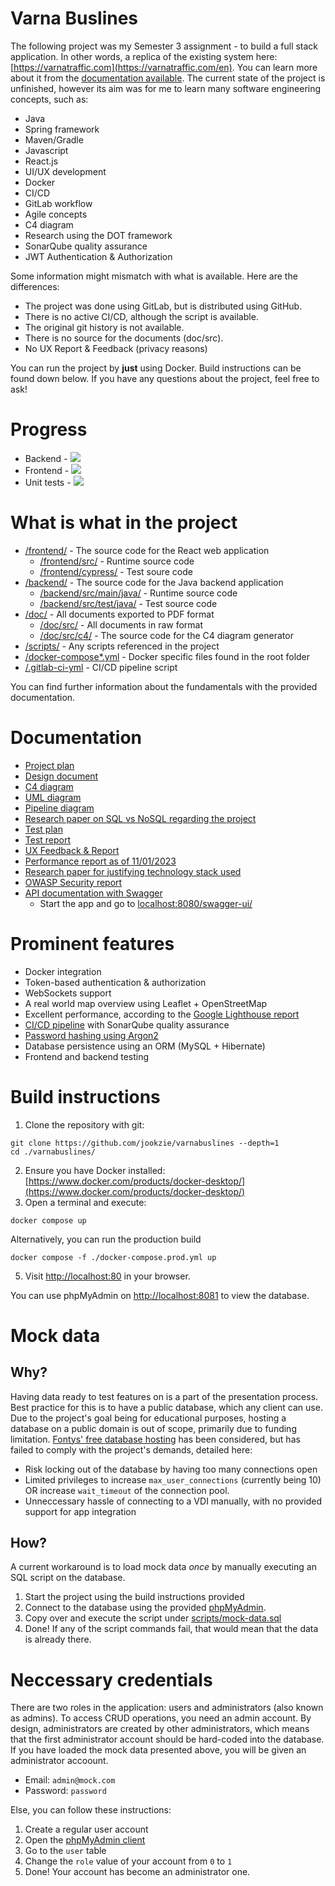 # Varna Buslines
The following project was my Semester 3 assignment - to build a full stack application. 
In other words, a replica of the existing system here: [https://varnatraffic.com](https://varnatraffic.com/en).
You can learn more about it from the [documentation available](./project/doc/).
The current state of the project is unfinished, however its aim was for me to learn many software engineering concepts, such as:
- Java
- Spring framework
- Maven/Gradle
- Javascript
- React.js
- UI/UX development
- Docker
- CI/CD
- GitLab workflow
- Agile concepts
- C4 diagram
- Research using the DOT framework
- SonarQube quality assurance
- JWT Authentication & Authorization

Some information might mismatch with what is available. Here are the differences:
- The project was done using GitLab, but is distributed using GitHub.
- There is no active CI/CD, although the script is available.
- The original git history is not available.
- There is no source for the documents (doc/src).
- No UX Report & Feedback (privacy reasons)

You can run the project by **just** using Docker. Build instructions can be found down below.
If you have any questions about the project, feel free to ask!

# Progress
* Backend - ![](https://progress-bar.dev/80)
* Frontend - ![](https://progress-bar.dev/80)
* Unit tests - ![](https://progress-bar.dev/46)

# What is what in the project
* [/frontend/](./frontend/) - The source code for the React web application
    * [/frontend/src/](./frontend/src/) - Runtime source code 
    * [/frontend/cypress/](./frontend/cypress/) - Test soure code
* [/backend/](./backend/) - The source code for the Java backend application
    * [/backend/src/main/java/](./backend/src/main/java) - Runtime source code
    * [/backend/src/test/java/](./backend/src/test/java) - Test source code
* [/doc/](./doc/) - All documents exported to PDF format
    * [/doc/src/](./doc/src/) - All documents in raw format
    * [/doc/src/c4/](./doc/src/c4/) - The source code for the C4 diagram generator
* [/scripts/](./scripts/) - Any scripts referenced in the project
* [/docker-compose*.yml](./docker-compose.yml) - Docker specific files found in the root folder
* [/.gitlab-ci-yml](./.gitlab-ci.yml) - CI/CD pipeline script

You can find further information about the fundamentals with the provided documentation.

# Documentation
* [Project plan](./doc/Project%20plan.pdf)
* [Design document](./doc/Design%20document.pdf)
* [C4 diagram](https://structurizr.com/share/77232/diagrams)
* [UML diagram](./doc/UML.pdf)
* [Pipeline diagram](./doc/Pipeline%20diagram.png)
* [Research paper on SQL vs NoSQL regarding the project](./doc/Applied%20research.pdf)
* [Test plan](./doc/Test%20plan.pdf)
* [Test report](./doc/Test%20report.pdf)
* [UX Feedback & Report](./doc/UX%20Feedback%20%26%20Report.pdf)
* [Performance report as of 11/01/2023](./doc/Performance%20report.pdf)
* [Research paper for justifying technology stack used](./doc/Research%20paper%20for%20justifying%20technology%20stack%20used.pdf)
* [OWASP Security report](./doc/OWASP%20Security%20report.pdf)
* [API documentation with Swagger](localhost:8080/swagger-ui/) 
    * Start the app and go to [localhost:8080/swagger-ui/](localhost:8080/swagger-ui/)


# Prominent features
- Docker integration
- Token-based authentication & authorization
- WebSockets support
- A real world map overview using Leaflet + OpenStreetMap
- Excellent performance, according to the [Google Lighthouse report](./doc/Performance%20report.pdf)
- [CI/CD pipeline](./doc/Pipeline%20diagram.png) with SonarQube quality assurance
- [Password hashing using Argon2](https://www.password-hashing.net/)
- Database persistence using an ORM (MySQL + Hibernate)
- Frontend and backend testing

# Build instructions
1. Clone the repository with git:
```
git clone https://github.com/jookzie/varnabuslines --depth=1
cd ./varnabuslines/
```
2. Ensure you have Docker installed: [https://www.docker.com/products/docker-desktop/](https://www.docker.com/products/docker-desktop/)
4. Open a terminal and execute:
```
docker compose up
```
Alternatively, you can run the production build
```
docker compose -f ./docker-compose.prod.yml up
```
5. Visit [http://localhost:80](http://localhost:80) in your browser.

You can use phpMyAdmin on [http://localhost:8081](http://localhost:8081) to view the database.

# Mock data
## Why?
Having data ready to test features on is a part of the presentation process.
Best practice for this is to have a public database, which any client can use.
Due to the project's goal being for educational purposes, hosting a database on a public domain is out of scope, primarily due to funding limitation.
[Fontys' free database hosting](https://selfservice.app.fhict.nl/) has been considered, but has failed to comply with the project's demands, detailed here:
- Risk locking out of the database by having too many connections open
- Limited privileges to increase `max_user_connections` (currently being 10) OR increase `wait_timeout` of the connection pool.
- Unneccessary hassle of connecting to a VDI manually, with no provided support for app integration
## How?
A current workaround is to load mock data *once* by manually executing an SQL script on the database.
1. Start the project using the build instructions provided
2. Connect to the database using the provided [phpMyAdmin](localhost:8081).
3. Copy over and execute the script under [scripts/mock-data.sql](./scripts/mock-data.sql)
4. Done!
If any of the script commands fail, that would mean that the data is already there.

# Neccessary credentials
There are two roles in the application: users and administrators (also known as admins).
To access CRUD operations, you need an admin account.
By design, administrators are created by other administrators, which means that the first administrator account 
should be hard-coded into the database.
If you have loaded the mock data presented above, you will be given an administrator accoount.
- Email: `admin@mock.com`
- Password: `password`

Else, you can follow these instructions:
1. Create a regular user account
2. Open the [phpMyAdmin client](localhost:8081)
3. Go to the `user` table
4. Change the `role` value of your account from `0` to `1`
5. Done! Your account has become an administrator one.